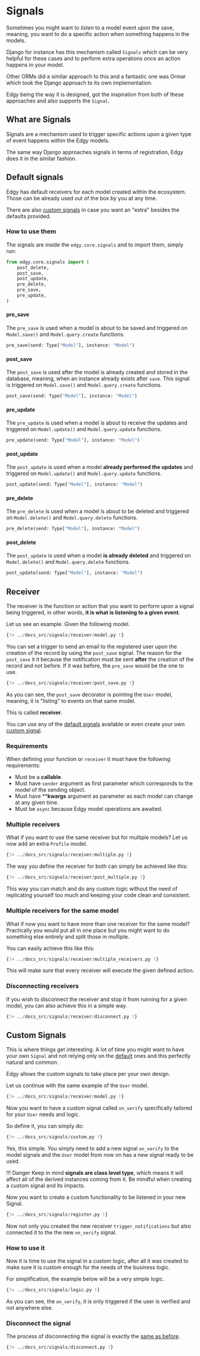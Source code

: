 # Signals

Sometimes you might want to *listen* to a model event upon the save, meaning, you want to do a
specific action when something happens in the models.

Django for instance has this mechanism called `Signals` which can be very helpful for these cases
and to perform extra operations once an action happens in your model.

Other ORMs did a similar approach to this and a fantastic one was Ormar which took the Django approach
to its own implementation.

Edgy being the way it is designed, got the inspiration from both of these approaches and also
supports the `Signal`.

## What are Signals

Signals are a mechanism used to trigger specific actions upon a given type of event happens within
the Edgy models.

The same way Django approaches signals in terms of registration, Edgy does it in the similar fashion.

## Default signals

Edgy has default receivers for each model created within the ecosystem. Those can be already used
out of the box by you at any time.

There are also [custom signals](#custom-signals) in case you want an "extra" besides the defaults
provided.

### How to use them

The signals are inside the `edgy.core.signals` and to import them, simply run:

``` python
from edgy.core.signals import (
    post_delete,
    post_save,
    post_update,
    pre_delete,
    pre_save,
    pre_update,
)
```

#### pre_save

The `pre_save` is used when a model is about to be saved and triggered on `Model.save()` and
`Model.query.create` functions.

```python
pre_save(send: Type["Model"], instance: "Model")
```

#### post_save

The `post_save` is used after the model is already created and stored in the database, meaning,
when an instance already exists after `save`. This signal is triggered on `Model.save()` and
`Model.query.create` functions.

```python
post_save(send: Type["Model"], instance: "Model")
```

#### pre_update

The `pre_update` is used when a model is about to receive the updates and triggered on `Model.update()`
and `Model.query.update` functions.

```python
pre_update(send: Type["Model"], instance: "Model")
```

#### post_update

The `post_update` is used when a model **already performed the updates** and triggered on `Model.update()`
and `Model.query.update` functions.

```python
post_update(send: Type["Model"], instance: "Model")
```

#### pre_delete

The `pre_delete` is used when a model is about to be deleted and triggered on `Model.delete()`
and `Model.query.delete` functions.

```python
pre_delete(send: Type["Model"], instance: "Model")
```

#### post_delete

The `post_update` is used when a model **is already deleted** and triggered on `Model.delete()`
and `Model.query.delete` functions.

```python
post_update(send: Type["Model"], instance: "Model")
```

## Receiver

The receiver is the function or action that you want to perform upon a signal being triggered,
in other words, **it is what is listening to a given event**.

Let us see an example. Given the following model.

```python
{!> ../docs_src/signals/receiver/model.py !}
```

You can set a trigger to send an email to the registered user upon the creation of the record by
using the `post_save` signal. The reason for the `post_save` it it because the notification must
be sent **after** the creation of the record and not before. If it was before, the `pre_save` would
be the one to use.

```python hl_lines="11-12"
{!> ../docs_src/signals/receiver/post_save.py !}
```

As you can see, the `post_save` decorator is pointing the `User` model, meaning, it is "listing"
to events on that same model.

This is called **receiver**.

You can use any of the [default signals](#default-signals) available or even create your own
[custom signal](#custom-signals).

### Requirements

When defining your function or `receiver` it must have the following requirements:

* Must be a **callable**.
* Must have `sender` argument as first parameter which corresponds to the model of the sending object.
* Must have ****kwargs** argument as parameter as each model can change at any given time.
* Must be `async` because Edgy model operations are awaited.

### Multiple receivers

What if you want to use the same receiver but for multiple models? Let us now add an extra `Profile`
model.

```python
{!> ../docs_src/signals/receiver/multiple.py !}
```

The way you define the receiver for both can simply be achieved like this:

```python hl_lines="11"
{!> ../docs_src/signals/receiver/post_multiple.py !}
```

This way you can match and do any custom logic without the need of replicating yourself too much and
keeping your code clean and consistent.

### Multiple receivers for the same model

What if now you want to have more than one receiver for the same model? Practically you would put all
in one place but you might want to do something else entirely and split those in multiple.

You can easily achieve this like this:

```python
{!> ../docs_src/signals/receiver/multiple_receivers.py !}
```

This will make sure that every receiver will execute the given defined action.


### Disconnecting receivers

If you wish to disconnect the receiver and stop it from running for a given model, you can also
achieve this in a simple way.

```python hl_lines="20 23"
{!> ../docs_src/signals/receiver/disconnect.py !}
```

## Custom Signals

This is where things get interesting. A lot of time you might want to have your own `Signal` and
not relying only on the [default](#default-signals) ones and this perfectly natural and common.

Edgy allows the custom signals to take place per your own design.

Let us continue with the same example of the `User` model.

```python
{!> ../docs_src/signals/receiver/model.py !}
```

Now you want to have a custom signal called `on_verify` specifically tailored for your `User` needs
and logic.

So define it, you can simply do:

```python hl_lines="17"
{!> ../docs_src/signals/custom.py !}
```

Yes, this simple. You simply need to add a new signal `on_verify` to the model signals and the
`User` model from now on has a new signal ready to be used.

!!! Danger
    Keep in mind **signals are class level type**, which means it will affect all of the derived
    instances coming from it. Be mindful when creating a custom signal and its impacts.

Now you want to create a custom functionality to be listened in your new Signal.

```python hl_lines="21 30"
{!> ../docs_src/signals/register.py !}
```

Now not only you created the new receiver `trigger_notifications` but also connected it to the
the new `on_verify` signal.

### How to use it

Now it is time to use the signal in a custom logic, after all it was created to make sure it is
custom enough for the needs of the business logic.

For simplification, the example below will be a very simple logic.

```python hl_lines="17"
{!> ../docs_src/signals/logic.py !}
```

As you can see, the `on_verify`, it is only triggered if the user is verified and not anywhere else.

### Disconnect the signal

The process of disconnecting the signal is exactly the [same as before](#disconnecting-receivers).

```python hl_lines="10"
{!> ../docs_src/signals/disconnect.py !}
```
